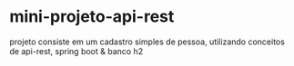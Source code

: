 ﻿# mini-projeto-api-rest
projeto consiste em um cadastro simples de pessoa, utilizando conceitos de api-rest, spring boot & banco h2
